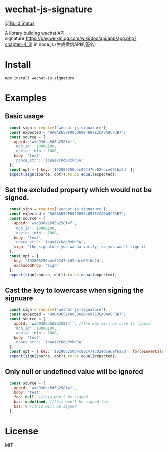 # wechat-js-signature
[![Build Status](https://travis-ci.org/xavierchow/wechat-js-signature.svg?branch=master)](https://travis-ci.org/xavierchow/wechat-js-signature)

A library building wechat API signature(https://pay.weixin.qq.com/wiki/doc/api/app/app.php?chapter=4_3) in node.js
(生成微信API的签名)

# Install 
`npm install wechat-js-signature`

# Examples

## Basic usage
```js
  const sign = require('wechat-js-signature');
  const expected = '9A0A8659F005D6984697E2CA0A9CF3B7';
  const source = {
    appid: 'wxd930ea5d5a258f4f',
    'mch_id': 10000100,
    'device_info': 1000,
    body: 'test',
    'nonce_str': 'ibuaiVcKdpRxkhJA'
  };
  const opt = { key: '192006250b4c09247ec02edce69f6a2d' };
  expect(sign(source, opt)).to.be.equal(expected);
```

## Set the excluded property which would not be signed.
```js
  const sign = require('wechat-js-signature');
  const expected = '9A0A8659F005D6984697E2CA0A9CF3B7';
  const source = {
    appid: 'wxd930ea5d5a258f4f',
    'mch_id': 10000100,
    'device_info': 1000,
    body: 'test',
    'nonce_str': 'ibuaiVcKdpRxkhJA',
    sign: 'the signature you wanna verify, so you won`t sign it'
  };
  const opt = {
    key: '192006250b4c09247ec02edce69f6a2d',
    excludedProp: 'sign'
  };
  expect(sign(source, opt)).to.be.equal(expected);
```

## Cast the key to lowercase when signing the signuare
```js
  const sign = require('wechat-js-signature');
  const expected = '9A0A8659F005D6984697E2CA0A9CF3B7';
  const source = {
    appId: 'wxd930ea5d5a258f4f', //the key will be case to `appid`
    'mch_id': 10000100,
    'device_info': 1000,
    body: 'test',
    'nonce_str': 'ibuaiVcKdpRxkhJA'
  };
  const opt = { key: '192006250b4c09247ec02edce69f6a2d', forceLowerCase: true };
  expect(sign(source, opt)).to.be.equal(expected);

```
## Only null or undefined value will be ignored
```js
  const source = {
    appid: 'wxd930ea5d5a258f4f',
    body: 'test',
    foo: null, //this won't be signed
    bar: undefined, //this won't be signed too
    baz: 0 //this will be signed
  };
```
# License

MIT

